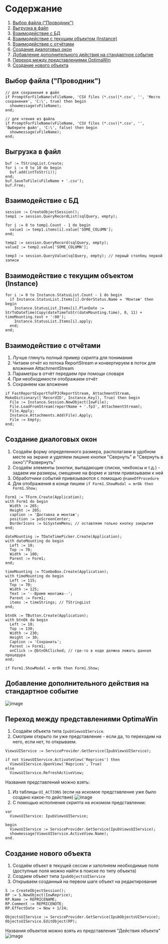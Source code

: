 # Содержание
1. [Выбор файла ("Проводник")](#выбор-файла-проводник) 
2. [Выгрузка в файл](#выгрузка-в-файл)
3. [Взаимодействие с БД](#взаимодействие-с-бд)
4. [Взаимодействие с текущим объектом (Instance)](#взаимодействие-с-текущим-объектом-instance)
5. [Взаимодействие с отчётами](#взаимодействие-с-отчётами)
6. [Создание диалоговых окон](#создание-диалоговых-окон)
7. [Добавление дополнительного действия на стандартное событие](#добавление-дополнительного-действия-на-стандартное-событие)
8. [Переход между представлениями OptimaWin](#переход-между-представлениями-OptimaWin)
9. [Создание нового объекта](#создание-нового-объекта)

## Выбор файла ("Проводник")
```delphi
// для сохранения в файл
if PromptForFileName(vFileName, 'CSV files (*.csv)|*.csv', '', 'Место сохранения', 'C:\', true) then begin
  showmessage(vFileName);
end;

// для чтения из файла
if PromptForFileName(vFileName, 'CSV files (*.csv)|*.csv', '', 'Выберите файл', 'C:\', false) then begin
  showmessage(vFileName);
end;
```

## Выгрузка в файл
```delphi
buf := TStringList.Create;
for i := 0 to 10 do begin
  buf.add(intToStr(i));
end;
buf.SaveToFile(vFileName + '.csv');
buf.Free;
```

## Взаимодействие с БД
```delphi
session := CreateObjectSession();
temp1 := session.QueryRecordList(sqlQuery, empty);

for i := 0 to temp1.Count - 1 do begin
  value1 := temp1.items[i].value['SOME_COLUMN'];
end;

temp2 := session.QueryRecord(sqlQuery, empty);
value2 := temp2.value['SOME_COLUMN'];

temp3 := session.QueryValue(sqlQuery, empty); // первый столбец первой записи
```

## Взаимодействие с текущим объектом (Instance)
```delphi
for i := 0 to Instance.StatusList.Count - 1 do begin
  if Instance.StatusList.Items[i].OrderStatus.Name = 'Монтаж' then begin
    Instance.StatusList.Items[i].PlanDate := StrToDateTime(Copy(dateTimeToStr(dateMounting.time), 0, 11) + timeMounting.text + ':00');
    Instance.StatusList.Items[i].apply;
  end;
end;
```

## Взаимодействие с отчётами
1. Лучше глянуть полный пример скрипта для понимания
2. Читаем отчёт из потока ReportStream и конвертируем в поток для вложения AttachmentStream
3. Параметры в отчёт передаем при помощи словаря
4. При необходимости отображаем отчёт
5. Сохраняем как вложение

```delphi
if FastReportExportToFP3(ReportStream, AttachmentStream, MakeDictionary(['RecordID', Instance.Key]), True) then begin
  File := Instance.Session.NewObject(IowFile);
  File.LoadFromStream(reportName + '.fp3', AttachmentStream);
  File.Apply;
  Instance.Attachments.Add(File).Apply;
  File := Empty;
end;
```

## Создание диалоговых окон
1. Создаём форму определенного размера, располагаем в удобном месте на экране и удяляем лишние кнопки "Свернуть" и "Свернуть в окно"/"Развернуть"
2. Создаём элементы (кнопки, выпадающие списки, чекбоксы и т.д.) - задаем им размеры, смещение на форме и затем привязываем к ней
3. Обработчики событий привязываются с помощью `@nameOfProcedure`
4. Для отображения в конце пишем `if Form1.ShowModal = mrOk then Form1.Show;`

```delphi
Form1 := TForm.Create(Application);
with Form1 do begin
  Width := 265;
  Height := 205;
  caption := 'Доставка и монтаж';
  position := poScreenCenter;
  BorderIcons := biSystemMenu; // оставляем только кнопку закрытия
end;

dateMounting := TDateTimePicker.Create(Application);
with dateMounting do begin
  Left := 10;
  Top := 70;
  Width := 100;
  Parent := Form1;
end;

timeMounting := TComboBox.Create(Application);
with timeMounting do begin
  Left := 115;
  Top := 70;
  Width := 125;
  Text := '--Время монтажа--';
  Parent := Form1;
  items := timeStrings; // TStringList
end;

btnOk := TButton.Create(Application);
with btnOk do begin
  Left := 10;
  Top := 130;
  Width := 230;
  Height := 30;
  Caption := 'Сохранить';
  Parent := Form1;
  onClick := @btnOkClicked; // где-то в коде должна лежать данная процедура
end;

if Form1.ShowModal = mrOk then Form1.Show;
```

## Добавление дополнительного действия на стандартное событие
![image](https://github.com/KarrokBeorna/Altec/assets/43076360/d5ea96ef-b1a0-4bc4-a7f6-0bcb7c4cca81)

## Переход между представлениями OptimaWin
1. Создаём объекта типа `IpubViewsUIService`.
2. Смотрим открыто ли уже представление - если да, то переходим на него, если нет, то открываем.

```delphi
ViewsUIService := ServiceProvider.GetService(IpubViewsUIService);

if not ViewsUIService.ActivateView('Reprices') then
  ViewsUIService.OpenView('Reprices', True)
else
  ViewsUIService.RefreshActiveView;
```

Названия представлений можно взять:
1. Из таблицы `UI_ACTIONS` (если на искомое представление уже было создано какое-то действие)
![image](https://github.com/KarrokBeorna/Altec/assets/43076360/df75d266-1c35-4e8d-b82f-596e89d7060f)
2. С помощью исполнения скрипта на искомом представлении:

```delphi
var
  ViewsUIService: IpubViewsUIService;

begin
  ViewsUIService := ServiceProvider.GetService(IpubViewsUIService);
  showmessage(ViewsUIService.ActiveView.Name);
end.
```

## Создание нового объекта
1. Создаём объект в текущей сессии и заполняем необходимые поля (доступные поля можно найти в поиске по типу объекта)
2. Создаем объект типа `IpubObjectsUIService`
3. Открываем созданный на первом шаге объект на редактирование

```delphi
S := CreateObjectSession();
RP := S.NewObject(IowReprice);
RP.Name := REPRICENAME;
RP.Comment := REPRICENOTE;
RP.EffectDate := Now + 1/24;

ObjectsUIService := ServiceProvider.GetService(IpubObjectsUIService);
ObjectsUIService.EditObject(RP);
```

Названия объектов можно взять из представления "Действия объекта"
![image](https://github.com/KarrokBeorna/Altec/assets/43076360/00be02ca-7c96-4a60-97da-aff59b4239bc)
